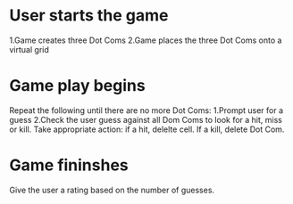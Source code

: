 # User starts the game
1.Game creates three Dot Coms
2.Game places the three Dot Coms onto a virtual grid

# Game play begins
Repeat the following until there are no more Dot Coms:
1.Prompt user for a guess
2.Check the user guess against all Dom Coms to look for a hit, miss or kill. Take appropriate action: if a hit, delelte cell. If a kill, delete Dot Com.

# Game fininshes
Give the user a rating based on the number of guesses.
